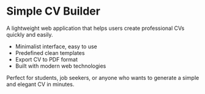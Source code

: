 # Simple CV Builder

A lightweight web application that helps users create professional CVs quickly and easily.  

- Minimalist interface, easy to use  
- Predefined clean templates  
- Export CV to PDF format  
- Built with modern web technologies  

Perfect for students, job seekers, or anyone who wants to generate a simple and elegant CV in minutes.
